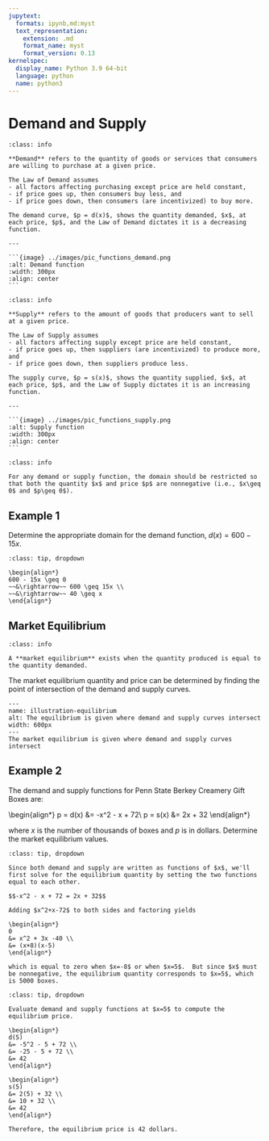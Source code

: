 ```yaml
---
jupytext:
  formats: ipynb,md:myst
  text_representation:
    extension: .md
    format_name: myst
    format_version: 0.13
kernelspec:
  display_name: Python 3.9 64-bit
  language: python
  name: python3
---
```

# Demand and Supply

```{admonition} Definition
:class: info

**Demand** refers to the quantity of goods or services that consumers are willing to purchase at a given price.
```


````{panels}
The Law of Demand assumes
- all factors affecting purchasing except price are held constant,
- if price goes up, then consumers buy less, and
- if price goes down, then consumers (are incentivized) to buy more.

The demand curve, $p = d(x)$, shows the quantity demanded, $x$, at each price, $p$, and the Law of Demand dictates it is a decreasing function.

---

```{image} ../images/pic_functions_demand.png
:alt: Demand function
:width: 300px
:align: center
```

````



```{admonition} Definition
:class: info

**Supply** refers to the amount of goods that producers want to sell at a given price.
```


````{panels}
The Law of Supply assumes
- all factors affecting supply except price are held constant, 
- if price goes up, then suppliers (are incentivized) to produce more, and  
- if price goes down, then suppliers produce less. 

The supply curve, $p = s(x)$, shows the quantity supplied, $x$, at each price, $p$, and the Law of Supply dictates it is an increasing function.

---

```{image} ../images/pic_functions_supply.png
:alt: Supply function
:width: 300px
:align: center
```

````


```{admonition} Domain Considerations
:class: info

For any demand or supply function, the domain should be restricted so that both the quantity $x$ and price $p$ are nonnegative (i.e., $x\geq 0$ and $p\geq 0$).  
```


## Example 1

Determine the appropriate domain for the demand function, $d(x) = 600 - 15x$.

```{admonition} Step 1: Find the values of $x\geq 0$ such that $p = d(x) \geq 0$.
:class: tip, dropdown

\begin{align*}
600 - 15x \geq 0 
~~&\rightarrow~~ 600 \geq 15x \\ 
~~&\rightarrow~~ 40 \geq x
\end{align*}
```



## Market Equilibrium

```{admonition} Definition
:class: info

A **market equilibrium** exists when the quantity produced is equal to the quantity demanded.
```

The market equilibrium quantity and price can be determined by finding the point of intersection of the demand and supply curves.

```{figure} ../images/pic_functions_equilibrium.png
---
name: illustration-equilibrium
alt: The equilibrium is given where demand and supply curves intersect
width: 600px
---
The market equilibrium is given where demand and supply curves intersect
```



## Example 2

The demand and supply functions for Penn State Berkey Creamery Gift Boxes are: 

\begin{align*}
p = d(x) &= -x^2 - x + 72\\
p = s(x) &= 2x + 32
\end{align*}

where $x$ is the number of thousands of boxes and $p$ is in dollars.  Determine the market equilibrium values.

```{admonition} Step 1: Determine the equilibrium quantity.
:class: tip, dropdown

Since both demand and supply are written as functions of $x$, we'll first solve for the equilibrium quantity by setting the two functions equal to each other. 

$$-x^2 - x + 72 = 2x + 32$$

Adding $x^2+x-72$ to both sides and factoring yields

\begin{align*}
0 
&= x^2 + 3x -40 \\
&= (x+8)(x-5)
\end{align*}

which is equal to zero when $x=-8$ or when $x=5$.  But since $x$ must be nonnegative, the equilibrium quantity corresponds to $x=5$, which is 5000 boxes.
```



```{admonition} Step 2: Determine the equilibrium price.
:class: tip, dropdown

Evaluate demand and supply functions at $x=5$ to compute the equilibrium price.

\begin{align*}
d(5) 
&= -5^2 - 5 + 72 \\
&= -25 - 5 + 72 \\
&= 42
\end{align*}

\begin{align*}
s(5) 
&= 2(5) + 32 \\
&= 10 + 32 \\
&= 42
\end{align*}

Therefore, the equilibrium price is 42 dollars.
```
